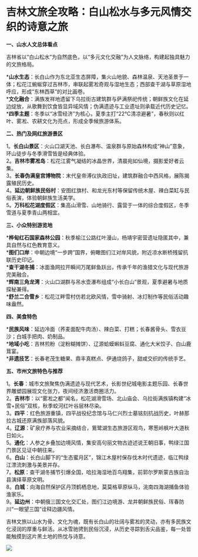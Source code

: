 # 吉林文旅全攻略：白山松水与多元风情交织的诗意之旅  

**一、山水人文总体看点**  

吉林省以“白山松水”为自然底色，以“多元文化交融”为人文脉络，构建起独具魅力的文旅格局。  

***山水生态**：长白山作为东北亚生态屏障，集火山地貌、森林温泉、天池圣景于一体；松花江蜿蜒穿过吉林市，串联起雾凇奇观与湿地生态；西部查干湖与草原湿地呼应，形成“东林西草”的对比画卷。  
***文化融合**：满族发祥地遗留下乌拉街古建筑群与萨满祭祀传统；朝鲜族文化在延边绽放，从歌舞到饮食皆显异域风情；伪满遗迹与工业遗址则承载近代历史记忆。  
***四季主题**：冬季以“冰雪经济”为核心，夏季主打“22℃清凉避暑”，春秋则以红叶、雾凇、农耕文化为亮点，形成全季候旅游体系。  

**二、热门及网红旅游景区**  

1。**长白山景区**：火山口湖天池、长白瀑布、温泉群与原始森林构成“神山”意象，环山徒步与冬季滑雪皆是经典体验。  
2。**吉林市雾凇岛**：松花江雾气凝结的冰晶世界，清晨宛如仙境，摄影爱好者云集。  
3。**长春伪满皇宫博物院**：末代皇帝溥仪执政旧址，建筑群融合中西风格，展陈揭露殖民历史。  
4。**延边朝鲜族民俗村**：安图红旗村、和龙光东村等保留传统木屋、辣白菜缸与民俗表演，体验朝鲜族生活美学。  
5。**万科松花湖度假区**：集高山滑雪、山地骑行、露营于一体的综合度假区，冬季雪道与夏季青山两相宜。  

**三、小众特别游览地**  

***桦甸红石国家森林公园**：秋季榆江公路红叶漫山，杨靖宇密营遗址隐匿其中，兼具自然与红色教育意义。  
***图们口岸**：中朝边境“一步跨”国界，俯瞰图们江对岸风貌，附近凉水断桥残留抗联历史印记。  
***查干湖冬捕**：冰面渔网拉开瞬间万尾鲜鱼跃出，传承千年的渔猎文化与现代旅游完美融合。  
***辉南三角龙湾**：火山口湖群与吊水壶瀑布组成“小长白山”景观，夏季避暑与地质探秘兼得。  
***舒兰二合雪乡**：松花江畔雪村仿若北欧风情，雪中骑射、冰灯制作等民俗活动趣味盎然。  

**四、美食特色**  

***民族风味**：延边冷面（荞麦面配牛肉汤）、辣白菜、打糕；长春酱骨头、雪衣豆沙；白城手把肉、奶制品。  
***地域小吃**：吉林煎粉（淀粉糊摊饼）、辽源蛤蟆蝌蚪豆腐、通化大米饺子、白山鹿茸宴。  
***非遗技艺**：长春老茂生糖果、鼎丰真糕点、伊通烧鸽子，甜咸交织的传统手艺。  

**五、市州文旅特色与推荐**  

1。**长春**：城市文旅聚焦伪满遗迹与现代艺术，长影世纪城电影主题乐园、长春世界雕塑园展现文化张力，夜间经济激活商圈活力。  
2。**吉林市**：以“雾凇之都”闻名，松花湖滑雪场、北山庙会、乌拉街满族镇构建“冰雪+民俗”双核，秋季蛟河红叶谷层林尽染。  
3。**四平**：红色旅游重镇，四平战役纪念馆与马仁兴烈士墓铭刻抗战历史，叶赫那拉古城还原满族部落风貌。  
4。**辽源**：矿泉疗养与农业采摘结合，鴜鹭湖生态旅游区观鸟，寒葱岭枫叶大道秋日如火。  
5。**通化**：人参之乡叠加边境风情，集安高句丽文物古迹述说王朝旧事，鸭绿江国门景区见证中朝往来。  
6。**白山**：长白山脚下的“生态蜜月区”，锦江木屋村保存伐木时代遗迹，临江鸭绿江漂流刺激与美景并存。  
7。**松原**：查干湖冬捕节引爆全国，哈拉海湿地百鸟翔集，前郭尔罗斯蒙古族自治县演绎草原文明。  
8。**白城**：向海自然保护区丹顶鹤栖息地，莫莫格草原纵马，洮南四海湖捕鱼体验渔家乐。  
9。**延边州**：中朝俄三国文化交汇处，图们江边境游、龙井朝鲜族民俗、珲春防川“一眼望三国”诠释边疆风情。  

吉林文旅以山水为骨、文化为魂，既有长白山的壮阔与雾凇的灵动，亦有多民族文化浸润的厚重与鲜活。从冰雪驰骋到民俗沉浸，从历史寻踪到舌尖品鉴，每一处皆能触摸到这片黑土地的热忱与诗意。  

![](http://uf.onegreen.net/www-maps/Upload_maps/201610/2016101707185164.jpg)  
